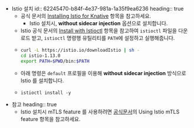 - Istio 설치
  id:: 62245470-b84f-4e37-981a-1a35f9ea6236
  heading:: true
	- 공식 문서의 [Installing Istio for Knative](https://knative.dev/docs/install/serving/installing-istio/) 항목을 참고하세요.
		- Istio 설치시, **without sidecar injection** 옵션으로 설치합니다.
	- Istio 공식 문서의 [Install with Istioctl](https://istio.io/latest/docs/setup/install/istioctl/) 항목을
	  참고하여 `istioctl` 파일을 다운로드 받고,
	  `istioctl` 명령행 유틸리티를 `PATH`에 설정하고 실행해줍니다.
	- ```sh
	  curl -L https://istio.io/downloadIstio | sh -
	  cd istio-1.13.0
	  export PATH=$PWD/bin:$PATH
	  ```
	- 아래 명령은 `default` 프로필을 이용해 **without sidecar injection** 방식으로
	  Istio 를 설치합니다.
	- ```
	  istioctl install -y	
	  ```
- 참고
  heading:: true
	- Istio 설치시 mTLS feature 를 사용하려면 [공식문서](https://knative.dev/docs/install/serving/installing-istio/)의 Using Istio mTLS feature 항목을 참고하세요.